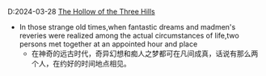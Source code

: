 D:2024-03-28
[The Hollow of the Three Hills ](https://www.tjxz.cc/13223)

- In those strange old times,when fantastic dreams and madmen's reveries were realized among the actual circumstances of life,two persons met together at an appointed hour and place
  - 在神奇的远古时代，奇异幻想和痴人之梦都可在凡间成真，话说有那么两个人，在约好的时间地点相见。


